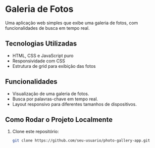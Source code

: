 # Galeria de Fotos

Uma aplicação web simples que exibe uma galeria de fotos, com funcionalidades de busca em tempo real.

## Tecnologias Utilizadas
- HTML, CSS e JavaScript puro
- Responsividade com CSS
- Estrutura de grid para exibição das fotos

## Funcionalidades
- Visualização de uma galeria de fotos.
- Busca por palavras-chave em tempo real.
- Layout responsivo para diferentes tamanhos de dispositivos.

## Como Rodar o Projeto Localmente
1. Clone este repositório:
   ```bash
   git clone https://github.com/seu-usuario/photo-gallery-app.git
